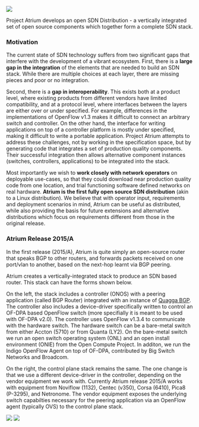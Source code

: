 ![](https://github.com/onfsdn/atrium-docs/blob/master/Atrium-Logo-300x123.jpg)

Project Atrium develops an open SDN Distribution -  a vertically integrated set of open source components which together form a complete SDN stack.

### Motivation
The current state of SDN technology suffers from two significant gaps that interfere with the development of a vibrant ecosystem. First, there is a **large gap in the integration** of the elements that are needed to build an SDN stack. While there are multiple choices at each layer, there are missing pieces and poor or no integration.

Second, there is a **gap in interoperability**. This exists both at a product level, where existing products from different vendors have limited compatibility, and at a protocol level, where interfaces between the layers are either over or under specified. For example, differences in the implementations of OpenFlow v1.3 makes it difficult to connect an arbitrary switch and controller. On the other hand, the interface for writing applications on top of a controller platform is mostly under specified, making it difficult to write a portable application. Project Atrium attempts to address these challenges, not by working in the specification space, but by generating code that integrates a set of production quality components. Their successful integration then allows alternative component instances (switches, controllers, applications) to be integrated into the stack.

Most importantly we wish to **work closely with network operators** on deployable use-cases, so that they could download near production quality code from one location, and trial functioning software defined networks on real hardware. **Atrium is the first fully open source SDN distribution** (akin to a Linux distribution). We believe that with operator input, requirements and deployment scenarios in mind, Atrium can be useful as distributed, while also providing the basis for future extensions and alternative distributions which focus on requirements different from those in the original release.

### Atrium Release 2015/A
In the first release (2015/A), Atrium is quite simply an open-source router that speaks BGP to other routers, and forwards packets received on one port/vlan to another, based on the next-hop learnt via BGP peering.

 

Atrium creates a vertically-integrated stack to produce an SDN based router. This stack can have the forms shown below.

On the left, the stack includes a controller (ONOS) with a peering application (called BGP Router) integrated with an instance of [Quagga BGP](http://www.nongnu.org/quagga/index.html). The controller also includes a device-driver specifically written to control an OF-DPA based OpenFlow switch (more specifially it is meant to be used with OF-DPA v2.0). The controller uses OpenFlow v1.3.4 to communicate with the hardware switch. The hardware switch can be a bare-metal switch from either Accton (5710) or from Quanta (LY2). On the bare-metal switch we run an open switch operating system (ONL) and an open install environment (ONIE) from the Open Compute Project. In additon, we run the Indigo OpenFlow Agent on top of OF-DPA, contributed by Big Switch Networks and Broadcom. 

On the right, the control plane stack remains the same. The one change is that we use a different device-driver in the controller, depending on the vendor equipment we work with. Currently Atrium release 2015/A works with equipment from Noviflow (1132), Centec (v350), Corsa (6410), Pica8 (P-3295), and Netronome. The vendor equipment exposes the underlying switch capabilties necessary for the peering application via an OpenFlow agent (typically OVS) to the control plane stack.

![](https://github.com/onfsdn/atrium-docs/tree/master/15A/pics/atrium-1.jpg) 
![](https://github.com/onfsdn/atrium-docs/tree/master/15A/pics/atrium-2.jpg)